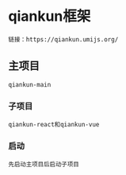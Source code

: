 # qiankun框架
```
链接：https://qiankun.umijs.org/
```

## 主项目
```
qiankun-main
```

### 子项目
```
qiankun-react和qiankun-vue
```

### 启动
```
先启动主项目后启动子项目
```
